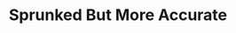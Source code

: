---
slug: sprunked-but-more-accurate-1535
title: Sprunked But More Accurate
description: "Sprunked But More Accurate is an exciting online game. Play for free directly in your browser!"
icon: /images/popular_mods/Sprunked But More Accurate.png
url: https://wowtbc.net/sprunkin/sprunked-more-accurate/index.html
previewImage: /images/popular_mods/Sprunked But More Accurate.png
type: popular mods

# SEO配置
seo:
  title: "Sprunked But More Accurate - Play Free Online Game | Fun Browser Games"
  description: "Sprunked But More Accurate - Play this fun online game for free in your browser. No download required!"
  ogImage: "/images/popular_mods/Sprunked But More Accurate.png"
  keywords: "sprunked-but-more-accurate-1535, online game, browser game, free game, popular mods game, play online"

videoUrls:
  - https://www.youtube.com/embed/example1
  - https://www.youtube.com/embed/example2

whyPlay:
  title: "Why Play Sprunked But More Accurate?"
  items:
    - "Immersive Gameplay: Sprunked But More Accurate offers an engaging and immersive gaming experience that will keep you entertained for hours"
    - "Challenging Levels: Test your skills with increasingly difficult challenges and obstacles"
    - "Beautiful Graphics: Enjoy stunning visuals and smooth animations that bring the game world to life"
    - "Regular Updates: New content and features are added regularly to keep the game fresh and exciting"
    - "Free to Play: Experience all the fun without spending a penny"
    - "Community Features: Connect with other players, share strategies, and compete for high scores"
    - "Cross-Platform: Play on any device with a web browser, no downloads required"

features:
  title: "Key Features of Sprunked But More Accurate"
  image: "/images/popular_mods/Sprunked But More Accurate.png"
  items:
    - "Intuitive Controls: Easy to learn controls make Sprunked But More Accurate accessible for players of all skill levels"
    - "Multiple Game Modes: Enjoy various gameplay options that provide different challenges and experiences"
    - "Character Customization: Personalize your gaming experience with unique characters and items"
    - "Achievement System: Complete special tasks to earn rewards and recognition"
    - "Leaderboards: Compete with players worldwide and see who can achieve the highest scores"

characteristics:
  title: "Game Characteristics"
  image: "/images/popular_mods/Sprunked But More Accurate.png"
  items:
    - "Genre: Popular mods game with elements of strategy and skill"
    - "Difficulty: Suitable for both casual gamers and those seeking a challenge"
    - "Play Time: Quick sessions or extended gameplay, depending on your preference"
    - "Art Style: Vibrant and engaging visuals that enhance the gaming experience"
    - "Sound Design: Immersive audio that complements the gameplay perfectly"

info: "Sprunked But More Accurate is an exciting online game that offers players a unique and engaging gaming experience. With its intuitive controls, stunning visuals, and challenging gameplay, Sprunked But More Accurate provides hours of entertainment for players of all ages and skill levels. Whether you're looking for a quick gaming session during a break or an extended play session, Sprunked But More Accurate delivers an immersive experience that will keep you coming back for more. The game features multiple levels of increasing difficulty, ensuring that players are constantly challenged as they progress. With regular updates adding new content and features, Sprunked But More Accurate remains fresh and exciting, providing endless entertainment options for its growing community of players."

howToPlayIntro: "Welcome to Sprunked But More Accurate! This guide will walk you through the basics and help you master the game. Whether you're a beginner or looking to improve your skills, these tips and instructions will enhance your gaming experience."

howToPlaySteps:
  - title: "Getting Started"
    description: "Begin your Sprunked But More Accurate adventure by familiarizing yourself with the controls. Use your keyboard or mouse to navigate through the game interface. The tutorial will guide you through the basic mechanics and help you understand the objectives."
  - title: "Understanding the Objectives"
    description: "In Sprunked But More Accurate, your main goal is to progress through levels by completing specific objectives. Each level presents unique challenges that require different strategies and approaches."
  - title: "Mastering the Controls"
    description: "Practice using the controls to improve your precision and reaction time. Sprunked But More Accurate requires quick reflexes and strategic thinking to overcome obstacles and defeat opponents."
  - title: "Utilizing Power-ups"
    description: "Collect power-ups throughout the game to enhance your abilities and overcome difficult challenges. Each power-up offers unique advantages that can be crucial for success."
  - title: "Developing Strategies"
    description: "As you progress in Sprunked But More Accurate, develop effective strategies for different scenarios. Analyze patterns, anticipate challenges, and adapt your approach to maximize your performance."

faq:
  title: "Frequently Asked Questions about Sprunked But More Accurate"
  items:
    - question: "Is Sprunked But More Accurate free to play?"
      answer: "Yes, Sprunked But More Accurate is completely free to play directly in your web browser. No downloads or purchases are required to enjoy the full game experience."
    - question: "Can I play Sprunked But More Accurate on mobile devices?"
      answer: "Yes, Sprunked But More Accurate is optimized for both desktop and mobile play. You can enjoy the game on any device with a web browser and internet connection."
    - question: "Are there any in-game purchases?"
      answer: "While Sprunked But More Accurate is free to play, there may be optional in-game purchases available for cosmetic items or additional features that don't affect core gameplay."
    - question: "How often is Sprunked But More Accurate updated?"
      answer: "The developers regularly update Sprunked But More Accurate with new content, features, and improvements based on player feedback and game performance."
    - question: "Can I play Sprunked But More Accurate offline?"
      answer: "Currently, Sprunked But More Accurate requires an internet connection to play as it's a browser-based online game."
    - question: "Is Sprunked But More Accurate suitable for children?"
      answer: "Yes, Sprunked But More Accurate is designed to be family-friendly and suitable for players of all ages."
    - question: "How do I report bugs or issues?"
      answer: "If you encounter any problems while playing Sprunked But More Accurate, you can report them through the game's support page or contact the developers directly through their website."
    - question: "Still Have Questions?"
      answer: "If you have additional questions about Sprunked But More Accurate that aren't covered in this FAQ, please visit our support center or contact our customer service team for assistance."
---